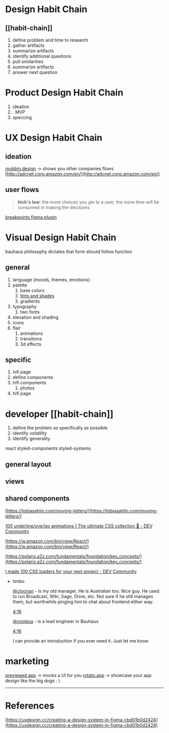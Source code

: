 # Design Habit Chain
## [[habit-chain]]
1. define problem and time to research
2. gather artifacts
3. summarize artifacts
4. identify additional questions
5. pull similarities
6. summarize artifacts
7. answer next question

# Product Design Habit Chain
1. ideation
2. . MVP
3.  speccing

# UX Design Habit Chain
## ideation
[mobbin.design](http://mobbin.design) → shows you other companies flows
[http://adcnet.corp.amazon.com/en/](http://adcnet.corp.amazon.com/en/)

## user flows
> **hick's law:** the more choices you gie to a user, the more time will be consumed in making the decisions


[breakpoints figma plugin](https://vm.tiktok.com/ZMebVwggM/)

# Visual Design Habit Chain
bauhaus philosophy dictates that form should follow function
## general
1. language (moods, themes, emotions)
2. palette
    1. base colors
    2. [tints and shades](https://maketintsandshades.com)
    3. gradients
3. typography
    1. two fonts
4. elevation and shading
5. icons
6. flair
    1. animations
    2. transitions
    3. 3d effects

## specific
1. lofi page
2. define components
3. hifi components
    1. photos
4. hifi page

# developer [[habit-chain]]
1. define the problem as specifically as possible
2. identify volatility 
3. identify generality
   
react
styled-components
styled-systems

## general layout
## views
## shared components

[https://tobiasahlin.com/moving-letters/](https://tobiasahlin.com/moving-letters/)

[100 underline/overlay animations | The ultimate CSS collection 🥇 - DEV Community](https://www.notion.so/100-underline-overlay-animations-The-ultimate-CSS-collection-DEV-Community-9dd863b6d9124a679aeae346318890b3)

[https://w.amazon.com/bin/view/React/](https://w.amazon.com/bin/view/React/)

[https://polaris.a2z.com/fundamentals/foundation/key_concepts/](https://polaris.a2z.com/fundamentals/foundation/key_concepts/)

[I made 100 CSS loaders for your next project - DEV Community](https://www.notion.so/I-made-100-CSS-loaders-for-your-next-project-DEV-Community-f9fbf46144a64701bbcd1bd007f9d480)

- timbo

    [@cloonan](https://amzn-media.slack.com/team/W017MHBFX6H) - is my old manager. He is Australian too. Nice guy. He used to run Broadcast, Wiki, Sage, Drive, etc. Not sure if he still manages them, but worthwhile pinging him to chat about frontend either way.

    [4:16](https://amzn-media.slack.com/archives/D018JBG81N2/p1620947788001800)

    [@voolexa](https://amzn-media.slack.com/team/W0170UKQLR1) - is a lead engineer in Bauhaus

    [4:16](https://amzn-media.slack.com/archives/D018JBG81N2/p1620947809002300)

    I can provide an introduction if you ever need it. Just let me know

# marketing
[previewed.app](http://previewed.app) → mocks a UI for you
[rotato.app](http://rotato.app) → showcase your app design like the big dogs : )

---
# References
[https://uxdesign.cc/creating-a-design-system-in-figma-cbd01b0d2424](https://uxdesign.cc/creating-a-design-system-in-figma-cbd01b0d2424)